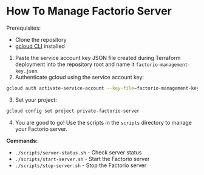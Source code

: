 # How To Manage Factorio Server

Prerequisites:

- Clone the repository
- [gcloud CLI](https://cloud.google.com/sdk/docs/install) installed

1. Paste the service account key JSON file created during Terraform deployment into the repository root and name it
   `factorio-management-key.json`.
2. Authenticate gcloud using the service account key:

```bash
gcloud auth activate-service-account --key-file=factorio-management-key.json
```

3. Set your project:

```bash
gcloud config set project private-factorio-server
```

4. You are good to go! Use the scripts in the `scripts` directory to manage your Factorio server.

**Commands:**

- `./scripts/server-status.sh` - Check server status
- `./scripts/start-server.sh` - Start the Factorio server
- `./scripts/stop-server.sh` - Stop the Factorio server
